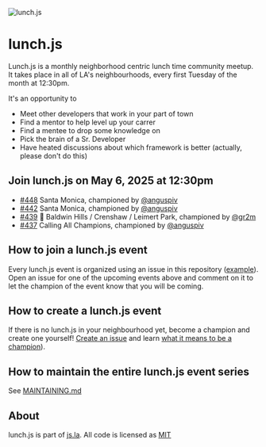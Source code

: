 ![lunch.js](http://i.imgur.com/5kPcPqZ.png)

# lunch.js

Lunch.js is a monthly neighborhood centric lunch time community meetup. It takes place in all of LA's neighbourhoods, every first Tuesday of the month at 12:30pm.

It's an opportunity to

- Meet other developers that work in your part of town
- Find a mentor to help level up your carrer
- Find a mentee to drop some knowledge on
- Pick the brain of a Sr. Developer
- Have heated discussions about which framework is better (actually, please don't do this)

<!--START_SECTION:events-->
## Join lunch.js on May 6, 2025 at 12:30pm
  
- [#448](https://github.com/jsla/lunch.js/issues/448) Santa Monica, championed by [@anguspiv](https://github.com/anguspiv)
- [#442](https://github.com/jsla/lunch.js/issues/442) Santa Monica, championed by [@anguspiv](https://github.com/anguspiv)
- [#439](https://github.com/jsla/lunch.js/issues/439) 🖤 Baldwin Hills / Crenshaw / Leimert Park, championed by [@gr2m](https://github.com/gr2m)
- [#437](https://github.com/jsla/lunch.js/issues/437) Calling All Champions, championed by [@anguspiv](https://github.com/anguspiv)
<!--END_SECTION:events-->

## How to join a lunch.js event

Every lunch.js event is organized using an issue in this repository ([example](https://github.com/jsla/lunch.js/issues/258)). Open an issue for one of the upcoming events above and comment on it to let the champion of the event know that you will be coming.

## How to create a lunch.js event

If there is no lunch.js in your neighbourhood yet, become a champion and create one yourself! [Create an issue](https://github.com/jsla/lunch.js/issues/new) and learn [what it means to be a champion](https://github.com/jsla/lunch.js/blob/master/CONTRIBUTING.md#readme)).

## How to maintain the entire lunch.js event series

See [MAINTAINING.md](MAINTAINING.md)

## About

lunch.js is part of [js.la](https://js.la). All code is licensed as [MIT](LICENSE)
